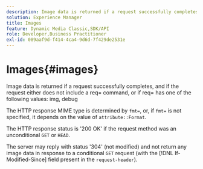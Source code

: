 ```yaml
---
description: Image data is returned if a request successfully completes, and if the request either does not include a req= command, or if req= has one of the following values  img, debug.
solution: Experience Manager
title: Images
feature: Dynamic Media Classic,SDK/API
role: Developer,Business Practitioner
exl-id: 089aaf9d-f414-4ca4-9d6d-7f429de2531e
---
```

# Images{#images}

Image data is returned if a request successfully completes, and if the request either does not include a req= command, or if req= has one of the following values: img, debug

The HTTP response MIME type is determined by `fmt=`, or, if `fmt=` is not specified, it depends on the value of `attribute::Format`.

The HTTP response status is '200 OK' if the request method was an unconditional `GET` or `HEAD`.

The server may reply with status '304' (not modified) and not return any image data in response to a conditional `GET` request (with the [!DNL If-Modified-Since] field present in the `request-header`).
